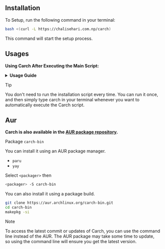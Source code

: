 ## Installation

To Setup, run the following command in your terminal:

```bash
bash <(curl -L https://chalisehari.com.np/carch)
```
This command will start the setup process.

## Usages
<strong>**Using Carch After Executing the Main Script:** </strong>

<details>

<summary><strong>Usage Guide</strong></summary>
<br>

Simply run Carch by entering carch in your terminal.

```bash
carch
```

</details>

> [!Tip]
> You don't need to run the installation script every time. You can run it once, and then simply type carch in your terminal whenever you want to automatically execute the Carch script.

## Aur
**Carch is also available in the [AUR package repository](https://aur.archlinux.org/packages/carch-bin).**

Package `carch-bin`

You can install it using an AUR package manager.
 - `paru`
 - `yay`

Select `<packager>` then

```bash
<packager> -S carch-bin
```

You can also install it using a package build.

```bash
git clone https://aur.archlinux.org/carch-bin.git
cd carch-bin
makepkg -si
```

> [!NOTE]
> To access the latest commit or updates of Carch, you can use the command line instead of the AUR.
> The AUR package may take some time to update, so using the command line will ensure you get the latest version.
